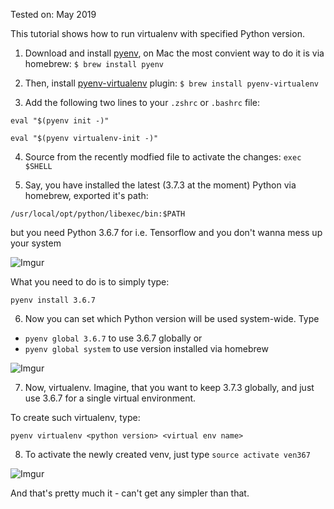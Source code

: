 Tested on: May 2019

This tutorial shows how to run virtualenv with specified Python version.

1. Download and install [pyenv](https://github.com/pyenv/pyenv), on Mac the most convient way to do it is via homebrew:
`$ brew install pyenv`

2. Then, install [pyenv-virtualenv](https://github.com/pyenv/pyenv-virtualenv) plugin:
`$ brew install pyenv-virtualenv`

3. Add the following two lines to your `.zshrc` or `.bashrc` file:

`eval "$(pyenv init -)"`

`eval "$(pyenv virtualenv-init -)"`

4. Source from the recently modfied file to activate the changes: `exec $SHELL`

5. Say, you have installed the latest (3.7.3 at the moment) Python via homebrew, exported it's path:

`/usr/local/opt/python/libexec/bin:$PATH`

but you need Python 3.6.7 for i.e. Tensorflow and you don't wanna mess up your system

![Imgur](https://i.imgur.com/YgR2cE4.png)

What you need to do is to simply type:

`pyenv install 3.6.7`

6. Now you can set which Python version will be used system-wide. Type 

- `pyenv global 3.6.7` to use 3.6.7 globally or
- `pyenv global system` to use version installed via homebrew

![Imgur](https://i.imgur.com/wVYwaKp.png)

7. Now, virtualenv. Imagine, that you want to keep 3.7.3 globally, and just use 3.6.7 for a single virtual environment. 

To create such virtualenv, type:

`pyenv virtualenv <python version> <virtual env name>`

8. To activate the newly created venv, just type `source activate ven367`

![Imgur](https://i.imgur.com/KIjW5Ny.png)

And that's pretty much it - can't get any simpler than that.
